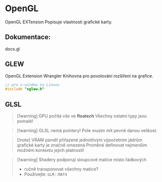 # OpenGL

OpenGL EXTension
Popisuje vlastnosti grafické karty.

## Dokumentace:
docs.gl
## GLEW
OpenGL Extension Wrangler
Knihovna pro povolování rozšíření na grafice.

```Cpp
// pro x-window na Linuxu
#include "xglew.h"
```

## GLSL

> [!warning] GPU počítá vše ve **floatech**
> Všechny ostatní typy jsou pomalé!

> [!warning] GLSL nemá pointery!
> Pole musím mít pevně danou velikost.

> [!note] VRAM paměť přiřazené jednotlivým výpočetním jádrům grafické karty je značně omezená
> Proměné definovat nejmenším možném kontextu jejich platnosti!

> [!warning] Shadery podporují sloupcové matice místo řádkových
> - ručně transponovat všechny matice?
> - Používejte: `GLM::MAT4`

